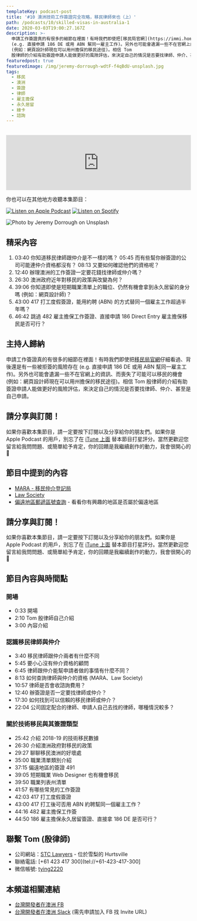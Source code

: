 ```yaml
---
templateKey: podcast-post
title: '#10 澳洲技術工作簽證完全攻略，移民律師來也（上）'
path: /podcasts/10/skilled-visas-in-australia-1
date: 2020-03-03T19:00:27.167Z
description: >-
  申請工作簽證真的有很多的細節在裡面！有時我們即使把[移民局官網](https://immi.homeaffairs.gov.au/visas/)仔細看過、背後還是有一些被拒簽的風險存在
  (e.g. 直接申請 186 DE 或用 ABN 幫同一雇主工作)。另外也可能會遺漏一些不在官網上的資訊、而喪失了可能可以移民的機會
  (例如：網頁設計師現在可以用州擔保的移民途徑)。相信 Tom
  殷律師的介紹有助簽證申請人能做更好的風險評估，來決定自己的情況是否要找律師、仲介、甚至是自己申請
featuredpost: true
featuredimage: /img/jeremy-dorrough-wdtF-f4qBdU-unsplash.jpg
tags:
  - 移民
  - 澳洲
  - 簽證
  - 律師
  - 雇主擔保
  - 永久居留
  - 綠卡
  - 諮詢
---
```

<br/>

<iframe src="https://www.listennotes.com/embedded/e/5d6e2857a8e94feda5acfdef2d8ff9d9/" height="150px" width="100%" style="width: 1px; min-width: 100%;" frameborder="0" scrolling="no"></iframe>

你也可以在其他地方收聽本集節目：

[![Listen on Apple Podcast](/img/apple_badge.svg)](https://podcasts.apple.com/au/podcast/10-%E6%BE%B3%E6%B4%B2%E6%8A%80%E8%A1%93%E7%B0%BD%E8%AD%89%E5%AE%8C%E5%85%A8%E6%94%BB%E7%95%A5-%E4%B8%8A/id1479619488?i=1000467373758)
[![Listen on Spotify](/img/spotify-badge-165x40.svg)](https://open.spotify.com/episode/5B2mg2wF5Tpo8HROoP03BG)

![Photo by Jeremy Dorrough on Unsplash](/img/jeremy-dorrough-wdtF-f4qBdU-unsplash.jpg "封面照 - 澳洲護照")

## 精采內容

1. 03:40 你知道移民律師跟仲介是不一樣的嗎？ 05:45 而有些幫你辦簽證的公司可能連仲介資格都沒有？ 08:13 又要如何確認他們的資格呢？
1. 12:40 辦理澳洲的工作簽證一定要花錢找律師或仲介嗎？
1. 26:30 澳洲政府近年對移民的政策與改變為何？
1. 39:06 你知道即使是短期職業清單上的職位、仍然有機會拿到永久居留的身分嗎 (例如：網頁設計師)？
1. 43:00 417 打工度假簽證，能用約聘 (ABN) 的方式替同一個雇主工作超過半年嗎？
1. 46:42 跳過 482 雇主擔保工作簽證、直接申請 186 Direct Entry 雇主擔保移民是否可行？

## 主持人歸納

申請工作簽證真的有很多的細節在裡面！有時我們即使把[移民局官網](https://immi.homeaffairs.gov.au/visas/)仔細看過、背後還是有一些被拒簽的風險存在 (e.g. 直接申請 186 DE 或用 ABN 幫同一雇主工作)。另外也可能會遺漏一些不在官網上的資訊、而喪失了可能可以移民的機會 (例如：網頁設計師現在可以用州擔保的移民途徑)。相信 Tom 殷律師的介紹有助簽證申請人能做更好的風險評估，來決定自己的情況是否要找律師、仲介、甚至是自己申請。

## 請分享與訂閱！

如果你喜歡本集節目，請一定要按下訂閱以及分享給你的朋友們。如果你是 Apple Podcast 的用戶，別忘了在 [iTune 上面](https://podcasts.apple.com/au/podcast/flycoder-%E9%A3%9B%E8%A1%8C%E9%96%8B%E7%99%BC%E8%80%85/id1479619488) 替本節目打星評分。當然更歡迎您留言給我問問題、或簡單給予肯定，你的回饋是我繼續創作的動力，我會很開心的 🙏

## 節目中提到的內容

* [MARA - 移民仲介登記局](https://www.mara.gov.au/)
* [Law Society](https://www.lawsociety.com.au/)
* [偏遠地區郵遞區號查詢](https://www.legislation.gov.au/Details/F2019L01446/Html/Text#_Toc23496620) - 看看你有興趣的地區是否屬於偏遠地區

## 請分享與訂閱！

如果你喜歡本集節目，請一定要按下訂閱以及分享給你的朋友們。如果你是 Apple Podcast 的用戶，別忘了在 [iTune 上面](https://podcasts.apple.com/au/podcast/flycoder-%E9%A3%9B%E8%A1%8C%E9%96%8B%E7%99%BC%E8%80%85/id1479619488) 替本節目打星評分。當然更歡迎您留言給我問問題、或簡單給予肯定，你的回饋是我繼續創作的動力，我會很開心的 🙏

## 節目內容與時間點

### 開場

* 0:33 開場
* 2:10 Tom 殷律師自己介紹
* 3:00 內容介紹

### 認識移民律師與仲介

* 3:40 移民律師跟仲介兩者有什麼不同
* 5:45 要小心沒有仲介資格的顧問
* 6:45 律師跟仲介能幫申請者做的事情有什麼不同？
* 8:13 如何查詢律師與仲介的資格 (MARA、Law Society)
* 10:57 律師是否會收諮詢費用？
* 12:40 辦簽證是否一定要找律師或仲介？
* 17:30 如何找到可以信賴的移民律師或仲介？
* 22:04 公司固定配合的律師、申請人自己去找的律師，哪種情況較多？

### 關於技術移民與其簽證類型

* 25:42 介紹 2018-19 的技術移民數據
* 26:30 介紹澳洲政府對移民的政策
* 29:27 聊聊移民澳洲的好壞處
* 35:00 職業清單類別介紹
* 37:15 偏遠地區的簽證 491
* 39:05 短期職業 Web Designer 也有機會移民
* 39:50 職業列表州清單
* 41:57 有哪些常見的工作簽證
* 42:03 417 打工度假簽證
* 43:00 417 打工後可否用 ABN 約聘幫同一個雇主工作？
* 44:16 482 雇主擔保工作簽
* 44:50 186 雇主擔保永久居留簽證、直接拿 186 DE 是否可行？

## 聯繫 Tom (殷律師)

* 公司網站：[STC Lawyers](http://www.stc-lawyers.com.cn/index.php) - 位於雪梨的 Hurtsville
* 聯絡電話: [+61 423 417 300](tel://+61-423-417-300]
* 微信帳號: [tying2220](weixin://typing2220)

## 本頻道相關連結

* [台灣開發者在澳洲 FB](https://www.facebook.com/groups/1093925090649556)
* [台灣開發者在澳洲 Slack](https://app.slack.com/client/T775H1ELC/CP0UDEJH0) (需先申請加入 FB 找 Invite URL)
